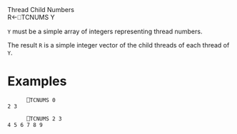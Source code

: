<div class="heading">
  <div class="name">Thread Child Numbers</div>
  <div class="command">R←⎕TCNUMS Y</div>
</div>

`Y` must be a simple array of integers representing thread numbers.

The result `R` is a simple integer vector of the child threads of each thread of `Y`.

# Examples
```apl
      ⎕TCNUMS 0
2 3
 
      ⎕TCNUMS 2 3
4 5 6 7 8 9
```
